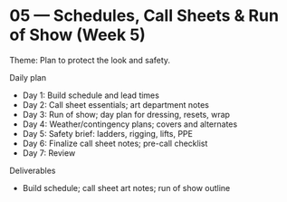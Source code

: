 # 05 — Schedules, Call Sheets & Run of Show (Week 5)

Theme: Plan to protect the look and safety.

Daily plan
- Day 1: Build schedule and lead times
- Day 2: Call sheet essentials; art department notes
- Day 3: Run of show; day plan for dressing, resets, wrap
- Day 4: Weather/contingency plans; covers and alternates
- Day 5: Safety brief: ladders, rigging, lifts, PPE
- Day 6: Finalize call sheet notes; pre-call checklist
- Day 7: Review

Deliverables
- Build schedule; call sheet art notes; run of show outline
